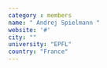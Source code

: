 ```yaml
---
category : members
name: " Andrej Spielmann " 
website: '#'
city: ""
university: "EPFL"
country: "France"
---
```



